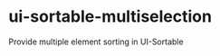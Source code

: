 ui-sortable-multiselection
==========================

Provide multiple element sorting in UI-Sortable
